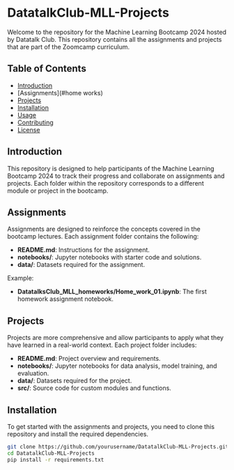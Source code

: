 # DatatalkClub-MLL-Projects

Welcome to the repository for the Machine Learning Bootcamp 2024 hosted by Datatalk Club. This repository contains all the assignments and projects that are part of the Zoomcamp curriculum.

## Table of Contents

- [Introduction](#introduction)
- [Assignments](#home works)
- [Projects](#projects)
- [Installation](#installation)
- [Usage](#usage)
- [Contributing](#contributing)
- [License](#license)

## Introduction

This repository is designed to help participants of the Machine Learning Bootcamp 2024 to track their progress and collaborate on assignments and projects. Each folder within the repository corresponds to a different module or project in the bootcamp.

## Assignments

Assignments are designed to reinforce the concepts covered in the bootcamp lectures. Each assignment folder contains the following:
- **README.md**: Instructions for the assignment.
- **notebooks/**: Jupyter notebooks with starter code and solutions.
- **data/**: Datasets required for the assignment.

Example:
- **DatatalksClub_MLL_homeworks/Home_work_01.ipynb**: The first homework assignment notebook.

## Projects

Projects are more comprehensive and allow participants to apply what they have learned in a real-world context. Each project folder includes:
- **README.md**: Project overview and requirements.
- **notebooks/**: Jupyter notebooks for data analysis, model training, and evaluation.
- **data/**: Datasets required for the project.
- **src/**: Source code for custom modules and functions.

## Installation

To get started with the assignments and projects, you need to clone this repository and install the required dependencies.

```bash
git clone https://github.com/yourusername/DatatalkClub-MLL-Projects.git
cd DatatalkClub-MLL-Projects
pip install -r requirements.txt
